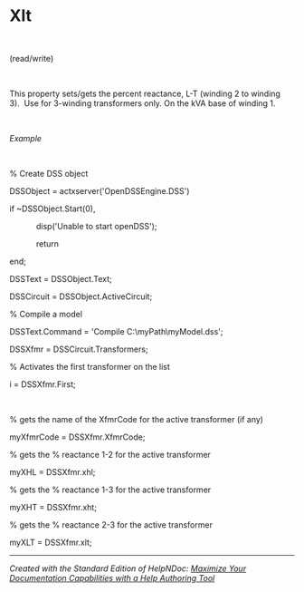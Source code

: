 # Xlt

&nbsp;

(read/write)

&nbsp;

This property sets/gets the percent reactance, L-T (winding 2 to winding 3).&nbsp; Use for 3-winding transformers only. On the kVA base of winding 1. &nbsp;

&nbsp;

*Example*

&nbsp;

% Create DSS object

DSSObject = actxserver('OpenDSSEngine.DSS')

if ~DSSObject.Start(0),

&nbsp; &nbsp; &nbsp; &nbsp; &nbsp; &nbsp; disp('Unable to start openDSS');

&nbsp; &nbsp; &nbsp; &nbsp; &nbsp; &nbsp; return

end;

DSSText = DSSObject.Text;

DSSCircuit = DSSObject.ActiveCircuit;

% Compile a model &nbsp; &nbsp;

DSSText.Command = 'Compile C:\\myPath\\myModel.dss';

DSSXfmr = DSSCircuit.Transformers;

% Activates the first transformer on the list

i = DSSXfmr.First;

&nbsp;

% gets the name of the XfmrCode for the active transformer (if any)

myXfmrCode = DSSXfmr.XfmrCode;

% gets the % reactance 1-2 for the active transformer

myXHL = DSSXfmr.xhl;

% gets the % reactance 1-3 for the active transformer

myXHT = DSSXfmr.xht;

% gets the % reactance 2-3 for the active transformer

myXLT = DSSXfmr.xlt;

***
_Created with the Standard Edition of HelpNDoc: [Maximize Your Documentation Capabilities with a Help Authoring Tool](<https://www.helpauthoringsoftware.com>)_
